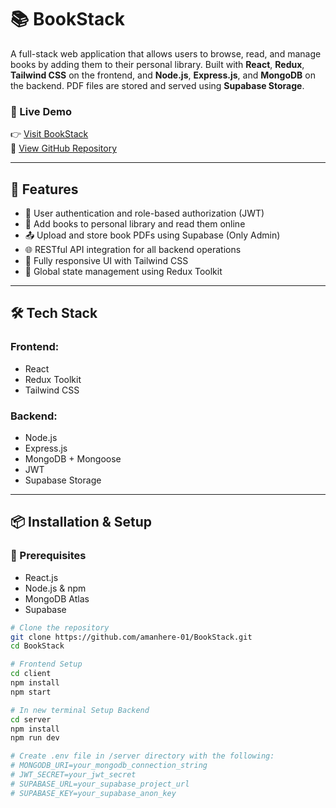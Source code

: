 # 📚 BookStack

A full-stack web application that allows users to browse, read, and manage books by adding them to their personal library. Built with **React**, **Redux**, **Tailwind CSS** on the frontend, and **Node.js**, **Express.js**, and **MongoDB** on the backend. PDF files are stored and served using **Supabase Storage**.

### 🔗 Live Demo
👉 [Visit BookStack](https://book-stack-gamma.vercel.app/)  
📂 [View GitHub Repository](https://github.com/amanhere-01/BookStack)

---

## 🚀 Features

- 🔐 User authentication and role-based authorization (JWT)
- 📖 Add books to personal library and read them online
- 📤 Upload and store book PDFs using Supabase (Only Admin)
- 🌐 RESTful API integration for all backend operations
- 📱 Fully responsive UI with Tailwind CSS
- 🔄 Global state management using Redux Toolkit

---

## 🛠️ Tech Stack

### Frontend:
- React
- Redux Toolkit
- Tailwind CSS

### Backend:
- Node.js
- Express.js
- MongoDB + Mongoose
- JWT
- Supabase Storage

---

## 📦 Installation & Setup

### 🔧 Prerequisites
- React.js
- Node.js & npm
- MongoDB Atlas 
- Supabase 

```bash
# Clone the repository
git clone https://github.com/amanhere-01/BookStack.git
cd BookStack

# Frontend Setup
cd client
npm install
npm start

# In new terminal Setup Backend
cd server
npm install
npm run dev

# Create .env file in /server directory with the following:
# MONGODB_URI=your_mongodb_connection_string
# JWT_SECRET=your_jwt_secret
# SUPABASE_URL=your_supabase_project_url
# SUPABASE_KEY=your_supabase_anon_key

